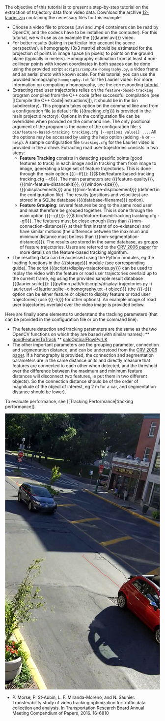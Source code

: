 The objective of this tutorial is to present a step-by-step tutorial on the extraction of trajectory data from video data. Download the archive [12-laurier.zip](../data/12-laurier.zip) containing the necessary files for this example. 

* Choose a video file to process (.avi and .mp4 containers can be read by OpenCV, and the codecs have to be installed on the computer). For this tutorial, we will use as an example the {{{laurier.avi}}} video. 
* For better results (taking in particular into account the scene perspective), a homography (3x3 matrix) should be estimated for the projection of points in image space (in pixels) to points on the ground plane (typically in meters). Homography estimation from at least 4 non-collinear points with known coordinates in both spaces can be done using the provided script `scripts/compute-homography.py`, a video frame and an aerial photo with known scale. For this tutorial, you can use the provided homography `homography.txt` for the Laurier video. For more information on computing a homography, see the corresponding [tutorial](camera-calibration.md).
* Extracting road user trajectories relies on the `feature-based-tracking` program compiled from the C++ code (after successful compilation (see [[Compile the C++ Code|instructions]]), it should be in the bin subdirectory). This program takes option on the command line and from a configuration file (a default file {{{tracking.cfg}}} is provided in the main project directory). Options in the configuration file can be overridden when provided on the command line. The only positional argument of the program is the name of the configuration file: `$ bin/feature-based-tracking tracking.cfg [--option1 value1] ...`. All the options may be accessed by using the help option (adding `-h` or `--help`). A sample configuration file `tracking.cfg` for the Laurier video is provided in the archive. Extracting road user trajectories consists in two steps:
	* **Feature Tracking** consists in detecting specific points (good features to track) in each image and in tracking them from image to image, generating a large set of feature trajectories. This is done through the main option {{{--tf}}}: {{{$ bin/feature-based-tracking tracking.cfg --tf}}}. The main parameters are {{{feature-quality}}}, {{{min-feature-distanceklt}}}, {{{window-size}}}, {{{ndisplacements}}} and {{{min-feature-displacement}}} (defined in the configuration file). The results (positions and velocities) are stored in a SQLite database ({{{database-filename}}} option). 
	* **Feature Grouping**: several features belong to the same road user and must therefore be grouped together. This is done through the main option {{{--gf}}}: {{{$ bin/feature-based-tracking tracking.cfg --gf}}}. The features must be close enough (less than {{{mm-connection-distance}}} at their first instant of co-existence) and have similar motions (the difference between the maximum and minimum distance must be less than {{{mm-segmentation-distance}}}). The results are stored in the same database, as groups of feature trajectories. Users are referred to the [CRV 2006 paper](http://n.saunier.free.fr/saunier/stock/saunier06feature-based.pdf) for more details on the feature-based tracking algorithm. 
* The resulting data can be accessed using the Python modules, eg the loading functions in the {{{storage}}} module (see corresponding guide). The script {{{scripts/display-trajectories.py}}} can be used to replay the video with the feature or road user trajectories overlaid up to the current frame, eg using the provided sample result database {{{laurier.sqlite}}}: {{{python path/to/scripts/display-trajectories.py -i laurier.avi -d laurier.sqlite -o homography.txt -t object}}} (the {{{-t}}} option can be either feature or object to display feature or road user trajectories) (use {{{-h}}} for other options). An example image of road user trajectories overlaid over the video image is provided below. 

Here are finally some elements to understand the tracking parameters (that can be provided in the configuration file or on the command line):
* The feature detection and tracking parameters are the same as the two OpenCV functions on which they are based (with similar names):
** [goodFeaturesToTrack](https://docs.opencv.org/4.5.0/dd/d1a/group__imgproc__feature.html#ga1d6bb77486c8f92d79c8793ad995d541)
** [calcOpticalFlowPyrLK](http://docs.opencv.org/4.5.0/dc/d6b/group__video__track.html#ga473e4b886d0bcc6b65831eb88ed93323)
* The other important parameters are the grouping parameter, connection and segmentation distance, and can be understood from the [CRV 2006 paper](http://n.saunier.free.fr/saunier/stock/saunier06feature-based.pdf). If a homography is provided, the connection and segmentation parameters are in the same distance units and directly measure that features are connected to each other when detected, and the threshold over the difference between the maximum and minimum feature distances will disconnect two features, ie put them in two different objects). So the connection distance should be of the order of magnitude of the object of interest, eg 2 m for a car, and segmentation distance should be lower). 

To evaluate performance, see [[Tracking Performance|tracking performance]].

![Example of road user tracking](images/laurier-frame-27.png)

* P. Morse, P. St-Aubin, L. F. Miranda-Moreno, and N. Saunier. Transferability study of video tracking optimization for traffic data collection and analysis. In Transportation Research Board Annual Meeting Compendium of Papers, 2016. 16-6810